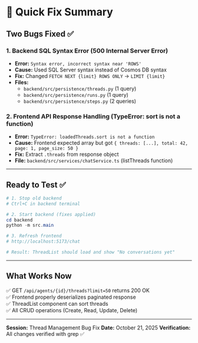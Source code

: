 # 🎯 Quick Fix Summary

## Two Bugs Fixed ✅

### 1. **Backend SQL Syntax Error** (500 Internal Server Error)
- **Error:** `Syntax error, incorrect syntax near 'ROWS'`
- **Cause:** Used SQL Server syntax instead of Cosmos DB syntax
- **Fix:** Changed `FETCH NEXT {limit} ROWS ONLY` → `LIMIT {limit}`
- **Files:** 
  - `backend/src/persistence/threads.py` (1 query)
  - `backend/src/persistence/runs.py` (1 query)
  - `backend/src/persistence/steps.py` (2 queries)

### 2. **Frontend API Response Handling** (TypeError: sort is not a function)
- **Error:** `TypeError: loadedThreads.sort is not a function`
- **Cause:** Frontend expected array but got `{ threads: [...], total: 42, page: 1, page_size: 50 }`
- **Fix:** Extract `.threads` from response object
- **File:** `backend/src/services/chatService.ts` (listThreads function)

---

## Ready to Test ✅

```powershell
# 1. Stop old backend
# Ctrl+C in backend terminal

# 2. Start backend (fixes applied)
cd backend
python -m src.main

# 3. Refresh frontend
# http://localhost:5173/chat

# Result: ThreadList should load and show "No conversations yet"
```

---

## What Works Now

✅ GET `/api/agents/{id}/threads?limit=50` returns 200 OK  
✅ Frontend properly deserializes paginated response  
✅ ThreadList component can sort threads  
✅ All CRUD operations (Create, Read, Update, Delete)  

---

**Session:** Thread Management Bug Fix
**Date:** October 21, 2025
**Verification:** All changes verified with grep ✅
